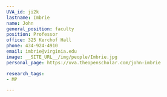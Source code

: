 ```yaml
---
UVA_id: ji2k
lastname: Imbrie
name: John
general_position: faculty
position: Professor
office: 325 Kerchof Hall
phone: 434-924-4910
email: imbrie@virginia.edu
image: __SITE_URL__/img/people/Imbrie.jpg
personal_page: https://uva.theopenscholar.com/john-imbrie

research_tags:
- MP

---
```

